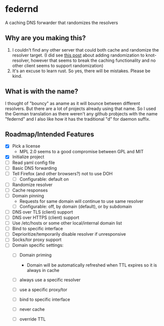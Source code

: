 # federnd
A caching DNS forwarder that randomizes the resolvers

## Why are you making this?
1. I couldn't find any other server that could both cache and randomize the resolver target. (I did see [this post](https://www.ctrl.blog/entry/kresd-random-dns-forwarding.html) about adding randomization to knot-resolver, however that seems to break the caching functionality and no other client seems to support randomization)
2. It's an excuse to learn rust. So yes, there will be mistakes. Please be kind.

## What is with the name?
I thought of "bouncy" as aname as it will bounce between different resolvers. But there are a lot of projects already using that name. So I used the German translation as there weren't any github probjects with the name "federnd" and I also like how it has the traditional "d" for daemon suffix.

## Roadmap/Intended Features
- [x] Pick a license
  * MPL 2.0 seems to a good compromise between GPL and MIT
- [x] Initialize project
- [ ] Read yaml config file
- [ ] Basic DNS forwarding
- [ ] Tell Firefox (and other browsers?) not to use DOH
  - [ ] Configurable: default on
- [ ] Randomize resolver
- [ ] Cache responses
- [ ] Domain pinning
  * Requests for same domain will continue to use same resolver
  - [ ] Configurable: off, by domain (default), or by subdomain
- [ ] DNS over TLS (client) support
- [ ] DNS over HTTPS (client) support
- [ ] Use /etc/hosts or some other local/internal domain list
- [ ] Bind to specific interface
- [ ] Deprioritize/temporarily disable resolver if unresponsive
- [ ] Socks/tor proxy support
- [ ] Domain specific settings:
  - [ ] Domain priming
    * Domain will be automatically refreshed when TTL expires so it is always in cache
  - [ ] always use a specific resolver
  - [ ] use a specific proxy/tor
  - [ ] bind to specific interface
  - [ ] never cache
  - [ ] override TTL
 

